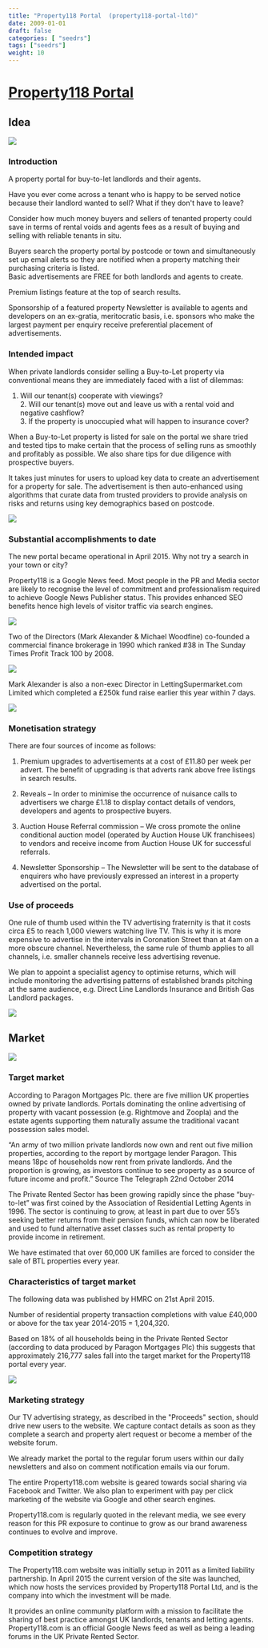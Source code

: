 ```yaml
---
title: "Property118 Portal  (property118-portal-ltd)"
date: 2009-01-01
draft: false
categories: [ "seedrs"]
tags: ["seedrs"]
weight: 10
---
```


# [Property118 Portal ](https://www.seedrs.com/property118-portal-ltd)

## Idea

![](/img/seedrs/uploads/startup/section_image/image/4719/9t65qj7z9pfbzkx9wmm3ya1fpnfcckm/Standard_NoDescriptors.png?rect=26%2C27%2C483%2C113&w=600&fit=clip&s=98b61646515ee87e03e7c23b1e3f2ec6)

### Introduction

A property portal for buy-to-let landlords and their agents.

Have you ever come across a tenant who is happy to be served notice because their landlord wanted to sell? What if they don't have to leave?

Consider how much money buyers and sellers of tenanted property could save in terms of rental voids and agents fees as a result of buying and selling with reliable tenants in situ.

Buyers search the property portal by postcode or town and simultaneously set up email alerts so they are notified when a property matching their purchasing criteria is listed. <br>Basic advertisements are FREE for both landlords and agents to create.

Premium listings feature at the top of search results.

Sponsorship of a featured property Newsletter is available to agents and developers on an ex-gratia, meritocratic basis, i.e. sponsors who make the largest payment per enquiry receive preferential placement of advertisements.

### Intended impact

When private landlords consider selling a Buy-to-Let property via conventional means they are immediately faced with a list of dilemmas:

1. Will our tenant(s) cooperate with viewings? <br>2. Will our tenant(s) move out and leave us with a rental void and negative cashflow? <br>3. If the property is unoccupied what will happen to insurance cover?

When a Buy-to-Let property is listed for sale on the portal we share tried and tested tips to make certain that the process of selling runs as smoothly and profitably as possible. We also share tips for due diligence with prospective buyers.

It takes just minutes for users to upload key data to create an advertisement for a property for sale. The advertisement is then auto-enhanced using algorithms that curate data from trusted providers to provide analysis on risks and returns using key demographics based on postcode.

![](/img/seedrs/uploads/startup/section_image/image/4838/489pwrhpmg22zdzgltvxzb6y1rjluxe/Intended_Impact__1_.jpg?w=600&fit=clip&s=34e635229dba21686bbec96e9a977082)

### Substantial accomplishments to date

The new portal became operational in April 2015. Why not try a search in your town or city?

Property118 is a Google News feed. Most people in the PR and Media sector are likely to recognise the level of commitment and professionalism required to achieve Google News Publisher status. This provides enhanced SEO benefits hence high levels of visitor traffic via search engines.



![](/img/seedrs/uploads/startup/section_image/image/4843/py4pkb4ebhpz3afks8ex29eeghp8i18/unnamed.png?w=600&fit=clip&s=9d446bc2e1186425360bd24e8c783a90)

Two of the Directors (Mark Alexander &amp; Michael Woodfine) co-founded a commercial finance brokerage in 1990 which ranked #38 in The Sunday Times Profit Track 100 by 2008.

![](/img/seedrs/uploads/startup/section_image/image/4840/i5enkzqx9723niwp12nvmjnz16kejnm/Profit-Track__1_.png?w=600&fit=clip&s=c12dd16f1e92fc06be5bf2810e355ccb)

Mark Alexander is also a non-exec Director in LettingSupermarket.com Limited which completed a £250k fund raise earlier this year within 7 days.

![](/img/seedrs/uploads/startup/section_image/image/4844/1c74x5ftvj96ici8qwujn32bkhi8qom/image003.png?rect=0%2C11%2C490%2C154&w=600&fit=clip&s=945970cfe231c4c4cde8bea0739a2dab)

### Monetisation strategy

There are four sources of income as follows:

1) Premium upgrades to advertisements at a cost of £11.80 per week per advert. The benefit of upgrading is that adverts rank above free listings in search results.

2) Reveals – In order to minimise the occurrence of nuisance calls to advertisers we charge £1.18 to display contact details of vendors, developers and agents to prospective buyers.

3) Auction House Referral commission – We cross promote the online conditional auction model (operated by Auction House UK franchisees) to vendors and receive income from Auction House UK for successful referrals.

4) Newsletter Sponsorship – The Newsletter will be sent to the database of enquirers who have previously expressed an interest in a property advertised on the portal.

### Use of proceeds

One rule of thumb used within the TV advertising fraternity is that it costs circa £5 to reach 1,000 viewers watching live TV. This is why it is more expensive to advertise in the intervals in Coronation Street than at 4am on a more obscure channel. Nevertheless, the same rule of thumb applies to all channels, i.e. smaller channels receive less advertising revenue.

We plan to appoint a specialist agency to optimise returns, which will include monitoring the advertising patterns of established brands pitching at the same audience, e.g. Direct Line Landlords Insurance and British Gas Landlord packages.

![](/img/seedrs/uploads/startup/section_image/image/4839/px3vsbrk50xbxeh2hbfamy9suh8ua71/Use_Of_Proceeds__1_.png?w=600&fit=clip&s=afcb086cad8dc4307ef696f460a5a29f)

## Market

![](/img/seedrs/uploads/startup/section_image/image/4720/ds6wo05rncbo1g4r2nejazlzn9bwm89/Standard_NoDescriptors.png?rect=32%2C25%2C483%2C115&w=600&fit=clip&s=1a94742929302468807c8b7c0cdc6edd)

### Target market

According to Paragon Mortgages Plc. there are five million UK properties owned by private landlords. Portals dominating the online advertising of property with vacant possession (e.g. Rightmove and Zoopla) and the estate agents supporting them naturally assume the traditional vacant possession sales model.

“An army of two million private landlords now own and rent out five million properties, according to the report by mortgage lender Paragon. This means 18pc of households now rent from private landlords. And the proportion is growing, as investors continue to see property as a source of future income and profit.” Source The Telegraph 22nd October 2014

The Private Rented Sector has been growing rapidly since the phase “buy-to-let” was first coined by the Association of Residential Letting Agents in 1996. The sector is continuing to grow, at least in part due to over 55’s seeking better returns from their pension funds, which can now be liberated and used to fund alternative asset classes such as rental property to provide income in retirement.

We have estimated that over 60,000 UK families are forced to consider the sale of BTL properties every year.

### Characteristics of target market

The following data was published by HMRC on 21st April 2015.

Number of residential property transaction completions with value £40,000 or above for the tax year 2014-2015 = 1,204,320.

Based on 18% of all households being in the Private Rented Sector (according to data produced by Paragon Mortgages Plc) this suggests that approximately 216,777 sales fall into the target market for the Property118 portal every year.

![](/img/seedrs/uploads/startup/section_image/image/4841/qfngrrk4hyncgs3zl7jiift4yt5cwej/CHARACTERISTICS_OF_TARGET_MARKET__1_.jpg?w=600&fit=clip&s=2aeb50ec1ace67d7cd03c727c0c497cf)

### Marketing strategy

Our TV advertising strategy, as described in the "Proceeds" section, should drive new users to the website. We capture contact details as soon as they complete a search and property alert request or become a member of the website forum.

We already market the portal to the regular forum users within our daily newsletters and also on comment notification emails via our forum.

The entire Property118.com website is geared towards social sharing via Facebook and Twitter. We also plan to experiment with pay per click marketing of the website via Google and other search engines.

Property118.com is regularly quoted in the relevant media, we see every reason for this PR exposure to continue to grow as our brand awareness continues to evolve and improve.

### Competition strategy

The Property118.com website was initially setup in 2011 as a limited liability partnership. In April 2015 the current version of the site was launched, which now hosts the services provided by Property118 Portal Ltd, and is the company into which the investment will be made.

It provides an online community platform with a mission to facilitate the sharing of best practice amongst UK landlords, tenants and letting agents. Property118.com is an official Google News feed as well as being a leading forums in the UK Private Rented Sector.

